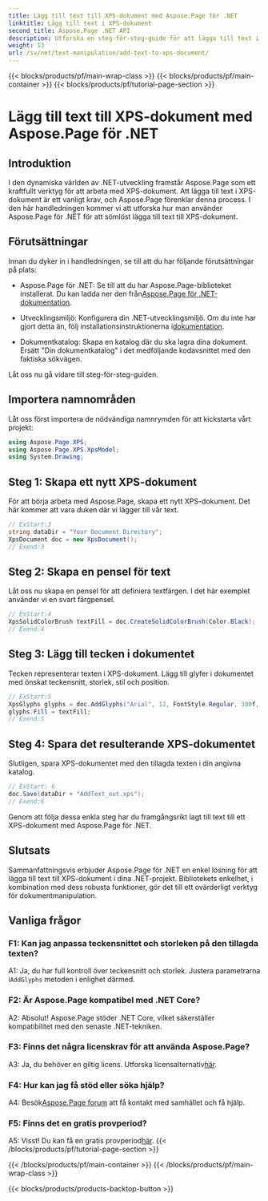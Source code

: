 ```yaml
---
title: Lägg till text till XPS-dokument med Aspose.Page för .NET
linktitle: Lägg till text i XPS-dokument
second_title: Aspose.Page .NET API
description: Utforska en steg-för-steg-guide för att lägga till text i XPS-dokument med Aspose.Page för .NET. Förbättra dina .NET-projekt utan ansträngning.
weight: 13
url: /sv/net/text-manipulation/add-text-to-xps-document/
---
```


{{< blocks/products/pf/main-wrap-class >}}
{{< blocks/products/pf/main-container >}}
{{< blocks/products/pf/tutorial-page-section >}}

# Lägg till text till XPS-dokument med Aspose.Page för .NET

## Introduktion

I den dynamiska världen av .NET-utveckling framstår Aspose.Page som ett kraftfullt verktyg för att arbeta med XPS-dokument. Att lägga till text i XPS-dokument är ett vanligt krav, och Aspose.Page förenklar denna process. I den här handledningen kommer vi att utforska hur man använder Aspose.Page för .NET för att sömlöst lägga till text till XPS-dokument.

## Förutsättningar

Innan du dyker in i handledningen, se till att du har följande förutsättningar på plats:

- Aspose.Page för .NET: Se till att du har Aspose.Page-biblioteket installerat. Du kan ladda ner den från[Aspose.Page för .NET-dokumentation](https://reference.aspose.com/page/net/).

-  Utvecklingsmiljö: Konfigurera din .NET-utvecklingsmiljö. Om du inte har gjort detta än, följ installationsinstruktionerna i[dokumentation](https://reference.aspose.com/page/net/).

- Dokumentkatalog: Skapa en katalog där du ska lagra dina dokument. Ersätt "Din dokumentkatalog" i det medföljande kodavsnittet med den faktiska sökvägen.

Låt oss nu gå vidare till steg-för-steg-guiden.

## Importera namnområden

Låt oss först importera de nödvändiga namnrymden för att kickstarta vårt projekt:

```csharp
using Aspose.Page.XPS;
using Aspose.Page.XPS.XpsModel;
using System.Drawing;
```

## Steg 1: Skapa ett nytt XPS-dokument

För att börja arbeta med Aspose.Page, skapa ett nytt XPS-dokument. Det här kommer att vara duken där vi lägger till vår text.

```csharp
// ExStart:3
string dataDir = "Your Document Directory";
XpsDocument doc = new XpsDocument();
// Exend:3
```

## Steg 2: Skapa en pensel för text

Låt oss nu skapa en pensel för att definiera textfärgen. I det här exemplet använder vi en svart färgpensel.

```csharp
// ExStart:4
XpsSolidColorBrush textFill = doc.CreateSolidColorBrush(Color.Black);
// Exend:4
```

## Steg 3: Lägg till tecken i dokumentet

Tecken representerar texten i XPS-dokument. Lägg till glyfer i dokumentet med önskat teckensnitt, storlek, stil och position.

```csharp
// ExStart:5
XpsGlyphs glyphs = doc.AddGlyphs("Arial", 12, FontStyle.Regular, 300f, 450f, "Hello World!");
glyphs.Fill = textFill;
// Exend:5
```

## Steg 4: Spara det resulterande XPS-dokumentet

Slutligen, spara XPS-dokumentet med den tillagda texten i din angivna katalog.

```csharp
// ExStart: 6
doc.Save(dataDir + "AddText_out.xps");
// Exend:6
```

Genom att följa dessa enkla steg har du framgångsrikt lagt till text till ett XPS-dokument med Aspose.Page för .NET.

## Slutsats

Sammanfattningsvis erbjuder Aspose.Page för .NET en enkel lösning för att lägga till text till XPS-dokument i dina .NET-projekt. Bibliotekets enkelhet, i kombination med dess robusta funktioner, gör det till ett ovärderligt verktyg för dokumentmanipulation.

## Vanliga frågor

### F1: Kan jag anpassa teckensnittet och storleken på den tillagda texten?

 A1: Ja, du har full kontroll över teckensnitt och storlek. Justera parametrarna i`AddGlyphs` metoden i enlighet därmed.

### F2: Är Aspose.Page kompatibel med .NET Core?

A2: Absolut! Aspose.Page stöder .NET Core, vilket säkerställer kompatibilitet med den senaste .NET-tekniken.

### F3: Finns det några licenskrav för att använda Aspose.Page?

 A3: Ja, du behöver en giltig licens. Utforska licensalternativ[här](https://purchase.aspose.com/buy).

### F4: Hur kan jag få stöd eller söka hjälp?

 A4: Besök[Aspose.Page forum](https://forum.aspose.com/c/page/39) att få kontakt med samhället och få hjälp.

### F5: Finns det en gratis provperiod?

 A5: Visst! Du kan få en gratis provperiod[här](https://releases.aspose.com/).
{{< /blocks/products/pf/tutorial-page-section >}}

{{< /blocks/products/pf/main-container >}}
{{< /blocks/products/pf/main-wrap-class >}}

{{< blocks/products/products-backtop-button >}}
